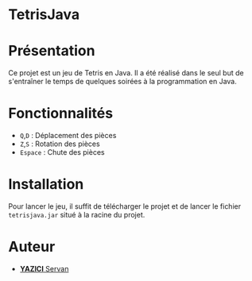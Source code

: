 # TetrisJava

# Présentation

Ce projet est un jeu de Tetris en Java. Il a été réalisé dans le seul but de s'entraîner le temps de quelques soirées à la programmation en Java.

# Fonctionnalités

- `Q`,`D` : Déplacement des pièces
- `Z`,`S` : Rotation des pièces
- `Espace` : Chute des pièces

# Installation

Pour lancer le jeu, il suffit de télécharger le projet et de lancer le fichier `tetrisjava.jar` situé à la racine du projet.

# Auteur

- [__YAZICI__ Servan](https://github.com/SservXF)